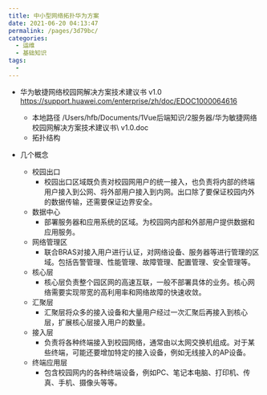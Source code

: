 ```yaml
---
title: 中小型网络拓扑华为方案
date: 2021-06-20 04:13:47
permalink: /pages/3d79bc/
categories:
  - 运维
  - 基础知识
tags:
  - 
---
```


* 华为敏捷网络校园网解决方案技术建议书 v1.0 https://support.huawei.com/enterprise/zh/doc/EDOC1000064616
  * 本地路径 /Users/hfb/Documents/1Vue后端知识/2服务器/华为敏捷网络校园网解决方案技术建议书\ v1.0.doc
  * 拓扑结构 


* 几个概念
  * 校园出口
    * 校园出口区域既负责对校园网用户的统一接入，也负责将内部的终端用户接入到公网、将外部用户接入到内网。出口除了要保证校园内外的数据传输，还需要保证边界安全。
  * 数据中心
    * 部署服务器和应用系统的区域。为校园网内部和外部用户提供数据和应用服务。
  * 网络管理区
    * 联合BRAS对接入用户进行认证，对网络设备、服务器等进行管理的区域。包括告警管理、性能管理、故障管理、配置管理、安全管理等。
  * 核心层
    * 核心层负责整个园区网的高速互联，一般不部署具体的业务。核心网络需要实现带宽的高利用率和网络故障的快速收敛。
  * 汇聚层
    * 汇聚层将众多的接入设备和大量用户经过一次汇聚后再接入到核心层，扩展核心层接入用户的数量。
  * 接入层
    * 负责将各种终端接入到校园网络，通常由以太网交换机组成。对于某些终端，可能还要增加特定的接入设备，例如无线接入的AP设备。
  * 终端应用层
    * 包含校园网内的各种终端设备，例如PC、笔记本电脑、打印机、传真、手机、摄像头等等。


